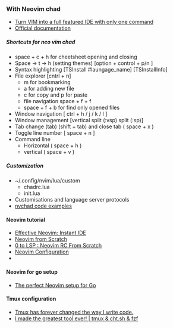 
### With Neovim chad
- [Turn VIM into a full featured IDE with only one command](https://www.youtube.com/watch?v=Mtgo-nP_r8Y)
- [Official documentation](https://nvchad.com/docs/quickstart/install)

##### Shortcuts for neo vim chad 
- space + c + h for cheetsheet opening and closing
- Space -> t -> h (setting themes) [option + control + p/n ]
- Syntax highlighting [TSInstall #laungage_name] [TSInstallInfo]
- File explorer [cntrl + n] 
	- m for bookmarking
	- a for adding new file
	- c for copy and p for paste
	- file navigation space + f + f
	- space + f + b for find only opened files
- Window navigation [ ctrl + h / j / k / l ]
- Window management [vertical split (:vsp)  split (:sp)] 
- Tab change (tab) (shift + tab) and close tab ( space + x )
- Toggle line number [ space + n ]
- Command line 
	- Horizontal ( space + h )
	- vertical ( space + v )

##### Customization
- ~/.config/nvim/lua/custom
	- chadrc.lua
	- init.lua
- Customisations and language server protocols 
- [nvchad code examples](https://github.com/NvChad/NvChad)


#### Neovim tutorial
- [Effective Neovim: Instant IDE](https://www.youtube.com/watch?v=stqUbv-5u2s)
- [Neovim from Scratch](https://www.youtube.com/playlist?list=PLhoH5vyxr6Qq41NFL4GvhFp-WLd5xzIzZ)
- [0 to LSP : Neovim RC From Scratch](https://www.youtube.com/watch?v=w7i4amO_zaE)
- [Neovim Configuration](https://www.youtube.com/playlist?list=PLsz00TDipIffxsNXSkskknolKShdbcALR)
- 

#### Neovim for go setup
- [The perfect Neovim setup for Go](https://www.youtube.com/watch?v=i04sSQjd-qo)
#### Tmux configuration
- [Tmux has forever changed the way I write code.](https://www.youtube.com/watch?v=DzNmUNvnB04)
- [I made the greatest tool ever! | tmux & cht.sh & fzf](https://www.youtube.com/watch?v=hJzqEAf2U4I)

